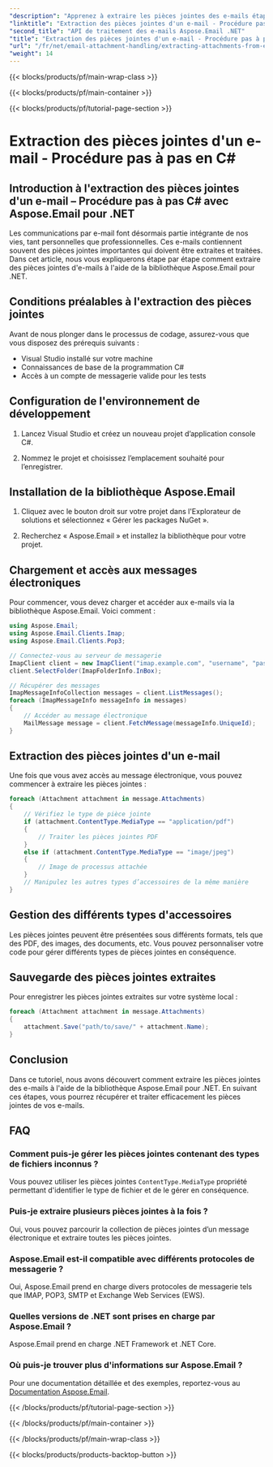 ```yaml
---
"description": "Apprenez à extraire les pièces jointes des e-mails étape par étape avec Aspose.Email pour .NET. Gérez différents formats et enregistrez facilement."
"linktitle": "Extraction des pièces jointes d'un e-mail - Procédure pas à pas en C#"
"second_title": "API de traitement des e-mails Aspose.Email .NET"
"title": "Extraction des pièces jointes d'un e-mail - Procédure pas à pas en C#"
"url": "/fr/net/email-attachment-handling/extracting-attachments-from-email-csharp-walkthrough/"
"weight": 14
---
```


{{< blocks/products/pf/main-wrap-class >}}

{{< blocks/products/pf/main-container >}}

{{< blocks/products/pf/tutorial-page-section >}}

# Extraction des pièces jointes d'un e-mail - Procédure pas à pas en C#


## Introduction à l'extraction des pièces jointes d'un e-mail – Procédure pas à pas C# avec Aspose.Email pour .NET

Les communications par e-mail font désormais partie intégrante de nos vies, tant personnelles que professionnelles. Ces e-mails contiennent souvent des pièces jointes importantes qui doivent être extraites et traitées. Dans cet article, nous vous expliquerons étape par étape comment extraire des pièces jointes d'e-mails à l'aide de la bibliothèque Aspose.Email pour .NET.

## Conditions préalables à l'extraction des pièces jointes

Avant de nous plonger dans le processus de codage, assurez-vous que vous disposez des prérequis suivants :

- Visual Studio installé sur votre machine
- Connaissances de base de la programmation C#
- Accès à un compte de messagerie valide pour les tests

## Configuration de l'environnement de développement

1. Lancez Visual Studio et créez un nouveau projet d’application console C#.

2. Nommez le projet et choisissez l’emplacement souhaité pour l’enregistrer.

## Installation de la bibliothèque Aspose.Email

1. Cliquez avec le bouton droit sur votre projet dans l'Explorateur de solutions et sélectionnez « Gérer les packages NuGet ».

2. Recherchez « Aspose.Email » et installez la bibliothèque pour votre projet.

## Chargement et accès aux messages électroniques

Pour commencer, vous devez charger et accéder aux e-mails via la bibliothèque Aspose.Email. Voici comment :

```csharp
using Aspose.Email;
using Aspose.Email.Clients.Imap;
using Aspose.Email.Clients.Pop3;

// Connectez-vous au serveur de messagerie
ImapClient client = new ImapClient("imap.example.com", "username", "password");
client.SelectFolder(ImapFolderInfo.InBox);

// Récupérer des messages
ImapMessageInfoCollection messages = client.ListMessages();
foreach (ImapMessageInfo messageInfo in messages)
{
    // Accéder au message électronique
    MailMessage message = client.FetchMessage(messageInfo.UniqueId);
}
```

## Extraction des pièces jointes d'un e-mail

Une fois que vous avez accès au message électronique, vous pouvez commencer à extraire les pièces jointes :

```csharp
foreach (Attachment attachment in message.Attachments)
{
    // Vérifiez le type de pièce jointe
    if (attachment.ContentType.MediaType == "application/pdf")
    {
        // Traiter les pièces jointes PDF
    }
    else if (attachment.ContentType.MediaType == "image/jpeg")
    {
        // Image de processus attachée
    }
    // Manipulez les autres types d’accessoires de la même manière
}
```

## Gestion des différents types d'accessoires

Les pièces jointes peuvent être présentées sous différents formats, tels que des PDF, des images, des documents, etc. Vous pouvez personnaliser votre code pour gérer différents types de pièces jointes en conséquence.

## Sauvegarde des pièces jointes extraites

Pour enregistrer les pièces jointes extraites sur votre système local :

```csharp
foreach (Attachment attachment in message.Attachments)
{
    attachment.Save("path/to/save/" + attachment.Name);
}
```

## Conclusion

Dans ce tutoriel, nous avons découvert comment extraire les pièces jointes des e-mails à l'aide de la bibliothèque Aspose.Email pour .NET. En suivant ces étapes, vous pourrez récupérer et traiter efficacement les pièces jointes de vos e-mails.

## FAQ

### Comment puis-je gérer les pièces jointes contenant des types de fichiers inconnus ?

Vous pouvez utiliser les pièces jointes `ContentType.MediaType` propriété permettant d'identifier le type de fichier et de le gérer en conséquence.

### Puis-je extraire plusieurs pièces jointes à la fois ?

Oui, vous pouvez parcourir la collection de pièces jointes d’un message électronique et extraire toutes les pièces jointes.

### Aspose.Email est-il compatible avec différents protocoles de messagerie ?

Oui, Aspose.Email prend en charge divers protocoles de messagerie tels que IMAP, POP3, SMTP et Exchange Web Services (EWS).

### Quelles versions de .NET sont prises en charge par Aspose.Email ?

Aspose.Email prend en charge .NET Framework et .NET Core.

### Où puis-je trouver plus d'informations sur Aspose.Email ?

Pour une documentation détaillée et des exemples, reportez-vous au [Documentation Aspose.Email](https://reference.aspose.com/email/net/).

{{< /blocks/products/pf/tutorial-page-section >}}

{{< /blocks/products/pf/main-container >}}

{{< /blocks/products/pf/main-wrap-class >}}

{{< blocks/products/products-backtop-button >}}